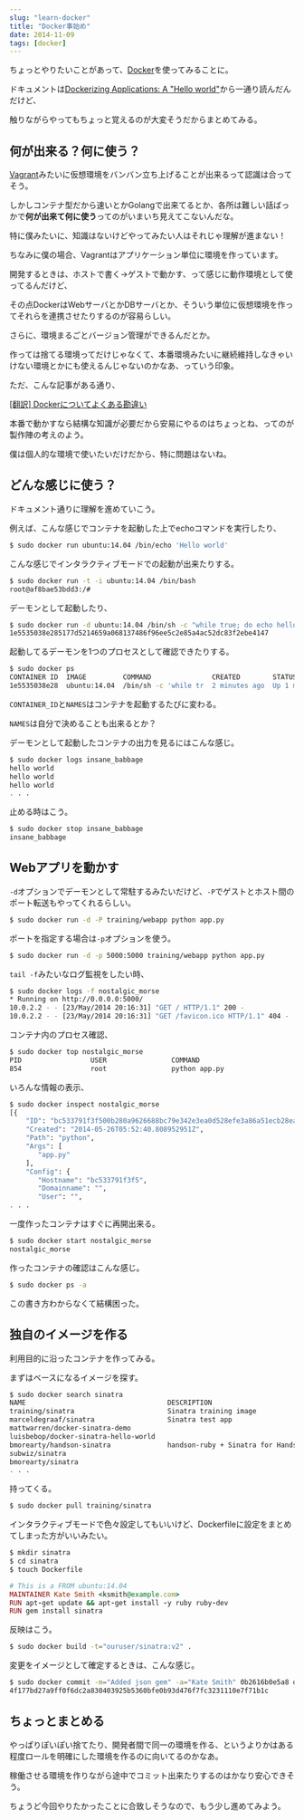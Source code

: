 ```yaml
---
slug: "learn-docker"
title: "Docker事始め"
date: 2014-11-09
tags: [docker]
---
```


ちょっとやりたいことがあって、[Docker](http://www.docker.com/)を使ってみることに。

ドキュメントは[Dockerizing Applications: A "Hello world"](https://docs.docker.com/userguide/dockerizing/)から一通り読んだんだけど、

触りながらやってもちょっと覚えるのが大変そうだからまとめてみる。

<!-- more -->

## 何が出来る？何に使う？

[Vagrant](https://www.vagrantup.com/)みたいに仮想環境をバンバン立ち上げることが出来るって認識は合ってそう。

しかしコンテナ型だから速いとかGolangで出来てるとか、各所は難しい話ばっかで**何が出来て何に使う**ってのがいまいち見えてこないんだな。

特に僕みたいに、知識はないけどやってみたい人はそれじゃ理解が進まない！

ちなみに僕の場合、Vagrantはアプリケーション単位に環境を作っています。

開発するときは、ホストで書く->ゲストで動かす、って感じに動作環境として使ってるんだけど、

その点DockerはWebサーバとかDBサーバとか、そういう単位に仮想環境を作ってそれらを連携させたりするのが容易らしい。

さらに、環境まるごとバージョン管理ができるんだとか。

作っては捨てる環境ってだけじゃなくて、本番環境みたいに継続維持しなきゃいけない環境とかにも使えるんじゃないのかなあ、っていう印象。

ただ、こんな記事がある通り、

[[翻訳] Dockerについてよくある勘違い](http://techracho.bpsinc.jp/hachi8833/2014_06_16/17982)

本番で動かすなら結構な知識が必要だから安易にやるのはちょっとね、ってのが製作陣の考えのよう。

僕は個人的な環境で使いたいだけだから、特に問題はないね。

## どんな感じに使う？

ドキュメント通りに理解を進めていこう。

例えば、こんな感じでコンテナを起動した上でechoコマンドを実行したり、

``` sh
$ sudo docker run ubuntu:14.04 /bin/echo 'Hello world'
```

こんな感じでインタラクティブモードでの起動が出来たりする。

``` sh
$ sudo docker run -t -i ubuntu:14.04 /bin/bash
root@af8bae53bdd3:/#
```

デーモンとして起動したり、

``` sh
$ sudo docker run -d ubuntu:14.04 /bin/sh -c "while true; do echo hello world; sleep 1; done"
1e5535038e285177d5214659a068137486f96ee5c2e85a4ac52dc83f2ebe4147
```

起動してるデーモンを1つのプロセスとして確認できたりする。

``` sh
$ sudo docker ps
CONTAINER ID  IMAGE         COMMAND               CREATED        STATUS       PORTS NAMES
1e5535038e28  ubuntu:14.04  /bin/sh -c 'while tr  2 minutes ago  Up 1 minute        insane_babbage
```

`CONTAINER_ID`と`NAMES`はコンテナを起動するたびに変わる。

`NAMES`は自分で決めることも出来るとか？

デーモンとして起動したコンテナの出力を見るにはこんな感じ。

``` sh
$ sudo docker logs insane_babbage
hello world
hello world
hello world
. . .
```

止める時はこう。

``` sh
$ sudo docker stop insane_babbage
insane_babbage
```

## Webアプリを動かす

`-d`オプションでデーモンとして常駐するみたいだけど、`-P`でゲストとホスト間のポート転送もやってくれるらしい。

``` sh
$ sudo docker run -d -P training/webapp python app.py
```

ポートを指定する場合は`-p`オプションを使う。

``` sh
$ sudo docker run -d -p 5000:5000 training/webapp python app.py
```

`tail -f`みたいなログ監視をしたい時、

``` sh
$ sudo docker logs -f nostalgic_morse
* Running on http://0.0.0.0:5000/
10.0.2.2 - - [23/May/2014 20:16:31] "GET / HTTP/1.1" 200 -
10.0.2.2 - - [23/May/2014 20:16:31] "GET /favicon.ico HTTP/1.1" 404 -
```

コンテナ内のプロセス確認、

``` sh
$ sudo docker top nostalgic_morse
PID                 USER                COMMAND
854                 root                python app.py
```

いろんな情報の表示、

``` sh
$ sudo docker inspect nostalgic_morse
[{
    "ID": "bc533791f3f500b280a9626688bc79e342e3ea0d528efe3a86a51ecb28ea20",
    "Created": "2014-05-26T05:52:40.808952951Z",
    "Path": "python",
    "Args": [
       "app.py"
    ],
    "Config": {
       "Hostname": "bc533791f3f5",
       "Domainname": "",
       "User": "",
. . .
```

一度作ったコンテナはすぐに再開出来る。

``` sh
$ sudo docker start nostalgic_morse
nostalgic_morse
```

作ったコンテナの確認はこんな感じ。

``` sh
$ sudo docker ps -a
```

この書き方わからなくて結構困った。

## 独自のイメージを作る

利用目的に沿ったコンテナを作ってみる。

まずはベースになるイメージを探す。

``` sh
$ sudo docker search sinatra
NAME                                   DESCRIPTION                                     STARS     OFFICIAL   AUTOMATED
training/sinatra                       Sinatra training image                          0                    [OK]
marceldegraaf/sinatra                  Sinatra test app                                0
mattwarren/docker-sinatra-demo                                                         0                    [OK]
luisbebop/docker-sinatra-hello-world                                                   0                    [OK]
bmorearty/handson-sinatra              handson-ruby + Sinatra for Hands on with D...   0
subwiz/sinatra                                                                         0
bmorearty/sinatra                                                                      0
. . .
```

持ってくる。

``` sh
$ sudo docker pull training/sinatra
```

インタラクティブモードで色々設定してもいいけど、Dockerfileに設定をまとめてしまった方がいいみたい。

``` sh
$ mkdir sinatra
$ cd sinatra
$ touch Dockerfile
```

``` ruby
# This is a FROM ubuntu:14.04
MAINTAINER Kate Smith <ksmith@example.com>
RUN apt-get update && apt-get install -y ruby ruby-dev
RUN gem install sinatra
```

反映はこう。

``` sh
$ sudo docker build -t="ouruser/sinatra:v2" .
```

変更をイメージとして確定するときは、こんな感じ。

``` sh
$ sudo docker commit -m="Added json gem" -a="Kate Smith" 0b2616b0e5a8 ouruser/sinatra:v2
4f177bd27a9ff0f6dc2a830403925b5360bfe0b93d476f7fc3231110e7f71b1c
```

## ちょっとまとめる

やっぱりぽいぽい捨てたり、開発者間で同一の環境を作る、というよりかはある程度ロールを明確にした環境を作るのに向いてるのかなあ。

稼働させる環境を作りながら途中でコミット出来たりするのはかなり安心できそう。

ちょうど今回やりたかったことに合致しそうなので、もう少し進めてみよう。
